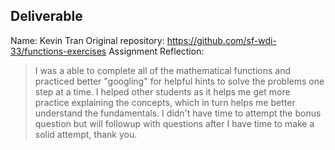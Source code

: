 
## Deliverable

Name: Kevin Tran
Original repository: https://github.com/sf-wdi-33/functions-exercises
Assignment Reflection:

> I was a able to complete all of the mathematical functions and practiced better "googling" for helpful hints to solve the problems one step at a time. I helped other students as it helps me get more practice explaining the concepts, which in turn helps me better understand the fundamentals. I didn't have time to attempt the bonus question but will followup with questions after I have time to make a solid attempt, thank you.  
